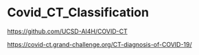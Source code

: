 # Covid_CT_Classification

https://github.com/UCSD-AI4H/COVID-CT

https://covid-ct.grand-challenge.org/CT-diagnosis-of-COVID-19/